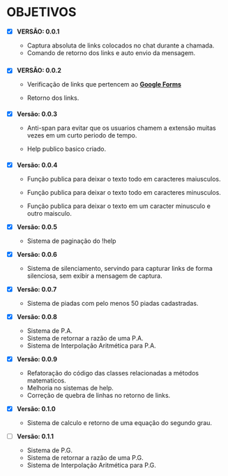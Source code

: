 # OBJETIVOS

- [x] **VERSÃO: 0.0.1**

  * Captura absoluta de links colocados no chat durante a chamada.
  * Comando de retorno dos links e auto envio da mensagem.
#####
- [x] **VERSÃO: 0.0.2**

  * Verificação de links que pertencem ao **[Google Forms](https://www.google.com/forms/)**

  * Retorno dos links.

####
- [x] **Versão: 0.0.3**

    * Anti-span para evitar que os usuarios chamem a extensão muitas vezes em um curto periodo de tempo.

    * Help publico basico criado.

####

- [x] **Versão: 0.0.4**

    * Função publica para deixar o texto todo em caracteres maiusculos.

    * Função publica para deixar o texto todo em caracteres minusculos.

    * Função publica para deixar o texto em um caracter minusculo e outro maisculo.

- [x] **Versão: 0.0.5**

  * Sistema de paginação do !help

- [x] **Versão: 0.0.6**

  * Sistema de silenciamento, servindo para capturar links de forma silenciosa, sem exibir a mensagem de captura.

- [x] **Versão: 0.0.7**

  * Sistema de piadas com pelo menos 50 piadas cadastradas.

- [x] **Versão: 0.0.8**
  * Sistema de P.A.
  * Sistema de retornar a razão de uma P.A.
  * Sistema de Interpolação Aritmética para P.A.

- [x] **Versão: 0.0.9**
  * Refatoração do código das classes relacionadas a métodos matematicos.
  * Melhoria no sistemas de help.
  * Correção de quebra de linhas no retorno de links.

- [x] **Versão: 0.1.0**
  * Sistema de calculo e retorno de uma equação do segundo grau.

- [ ] **Versão: 0.1.1**
  * Sistema de P.G.
  * Sistema de retornar a razão de uma P.G.
  * Sistema de Interpolação Aritmética para P.G.